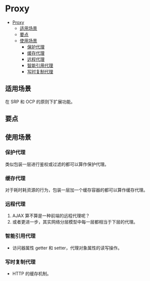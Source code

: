 # Proxy


<!-- TOC -->

- [Proxy](#proxy)
    - [适用场景](#适用场景)
    - [要点](#要点)
    - [使用场景](#使用场景)
        - [保护代理](#保护代理)
        - [缓存代理](#缓存代理)
        - [远程代理](#远程代理)
        - [智能引用代理](#智能引用代理)
        - [写时复制代理](#写时复制代理)

<!-- /TOC -->


## 适用场景
在 SRP 和 OCP 的原则下扩展功能。


## 要点


## 使用场景
### 保护代理
类似包装一层进行鉴权或过滤的都可以算作保护代理。

### 缓存代理
对于耗时耗资源的行为，包装一层加一个缓存容器的都可以算作缓存代理。

### 远程代理
1. AJAX 算不算是一种前端的远程代理呢？
2. 或者更进一步，其实网络分层模型中每一层都相当于下层的代理。

### 智能引用代理
* 访问器属性 getter 和 setter，代理对象属性的读写操作。

### 写时复制代理
* HTTP 的缓存机制。
